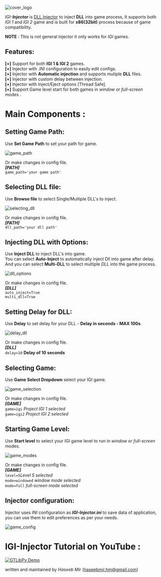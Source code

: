![cover_logo](https://github.com/haseeb-heaven/IGI-Injector/blob/master/IGI-Injector/resources/injector_main.png?raw=true "")

_IGI-**Injector**_ is [DLL Injector](https://en.wikipedia.org/wiki/DLL_injection) to inject **DLL** into game process, It supports both _IGI 1_ and _IGI 2_ game and is built for **x86(32bit)** process because of game compatibility.

**NOTE** : This is not general injector it only works for _IGI_ games.
 
## Features: <br/>
**[+]** Support for both **IGI 1 & IGI 2** games.<br/>
**[+]** Injector with _.INI_ configuration to easily edit configs.<br/>
**[+]** Injector with **Automatic injection** and supports mutiple **DLL** files.<br/>
**[+]** Injector with custom delay between injection.<br/>
**[+]** Injector with Inject/Eject options [Thread Safe].<br/>
**[+]** Support Game level start for both games in _window_ or _full-screen_ modes .<br/>

# Main Components :

## Setting Game Path: 

Use  **Set Game Path** to set your path for game.

![game_path](https://github.com/haseeb-heaven/IGI-Injector/blob/master/IGI-Injector/resources/setting_game_path.png?raw=true "")

Or make changes in config file.</br>
_**[PATH]**_</br>
`game_path='your game path' `

## Selecting DLL file: 

Use  **Browse file** to select Single/Multiple DLL's to inject.

![selecting_dll](https://github.com/haseeb-heaven/IGI-Injector/blob/master/IGI-Injector/resources/selecting_dll.png?raw=true "")

Or make changes in config file.</br>
_**[PATH]**_</br>
`dll_path='your dll path' `

## Injecting DLL with Options: 

Use  **Inject DLL** to inject DLL's into game.<br/>
You can select **Auto-Inject** to automatically inject Dll into game after delay.<br/>
And you can select **Multi-DLL** to select multiple _DLL_ into the game process.<br/>

![dll_options](https://github.com/haseeb-heaven/IGI-Injector/blob/master/IGI-Injector/resources/dll_options.png?raw=true "")

Or make changes in config file.</br>
_**[DLL]**_</br>
`auto_inject=True`<br/>
`multi_dll=True`


## Setting Delay for DLL: 

Use  **Delay** to set delay for your DLL - **Delay in seconds - MAX 100s**.

![delay_dll](https://github.com/haseeb-heaven/IGI-Injector/blob/master/IGI-Injector/resources/delay_dll.png?raw=true "")

Or make changes in config file.</br>
_**[DLL]**_</br>
`delay=10` **Delay of 10 seconds**


## Selecting Game: 

Use  **Game Select Dropdown** select your IGI game.

![game_selection](https://github.com/haseeb-heaven/IGI-Injector/blob/master/IGI-Injector/resources/game_selection.png?raw=true "")

Or make changes in config file.</br>
_**[GAME]**_</br>
`game=igi` _Project IGI 1 selected_</br>
`game=igi2` _Project IGI 2 selected_</br>

## Starting Game Level: 

Use  **Start level** to select your IGI game level to run in _window_ or _full-screen_ modes.

![game_modes](https://github.com/haseeb-heaven/IGI-Injector/blob/master/IGI-Injector/resources/game_modes.png?raw=true "")

Or make changes in config file.</br>
_**[GAME]**_</br>
`level=5`_Level 5 selected_</br>
`mode=windowed` _window mode selected_</br>
`mode=full` _full-screen mode selected_</br>

## Injector configuration: 
Injector uses _INI_ configuration as **_IGI-Injector.ini_** to save data of application, you can use them to edit preferences as per your needs.

![game_config](https://github.com/haseeb-heaven/IGI-Injector/blob/master/IGI-Injector/resources/game_config.png?raw=true "")

# IGI-Injector Tutorial on YouTube :
[![GTLibPy Demo](https://img.youtube.com/vi/JWqiNjbk7D4/0.jpg)](https://www.youtube.com/watch?v=JWqiNjbk7D4)

written and maintained by _Haseeb_ _Mir_ (haseebmir.hm@gmail.com)</br>
